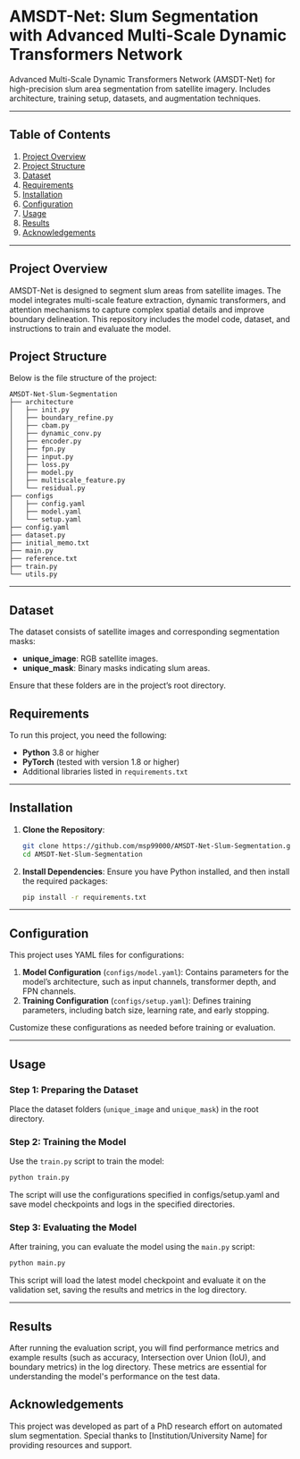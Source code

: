 # AMSDT-Net: Slum Segmentation with Advanced Multi-Scale Dynamic Transformers Network
Advanced Multi-Scale Dynamic Transformers Network (AMSDT-Net) for high-precision slum area segmentation from satellite imagery. Includes architecture, training setup, datasets, and augmentation techniques.

---

## Table of Contents

1. [Project Overview](#project-overview)
2. [Project Structure](#project-structure)
3. [Dataset](#dataset)
4. [Requirements](#requirements)
5. [Installation](#installation)
6. [Configuration](#configuration)
7. [Usage](#usage)
8. [Results](#results)
9. [Acknowledgements](#acknowledgements)

---

## Project Overview

AMSDT-Net is designed to segment slum areas from satellite images. The model integrates multi-scale feature extraction, dynamic transformers, and attention mechanisms to capture complex spatial details and improve boundary delineation. This repository includes the model code, dataset, and instructions to train and evaluate the model.

## Project Structure

Below is the file structure of the project:

```
AMSDT-Net-Slum-Segmentation
├── architecture
│   ├── init.py
│   ├── boundary_refine.py
│   ├── cbam.py
│   ├── dynamic_conv.py
│   ├── encoder.py
│   ├── fpn.py
│   ├── input.py
│   ├── loss.py
│   ├── model.py
│   ├── multiscale_feature.py
│   └── residual.py
├── configs
│   ├── config.yaml
│   ├── model.yaml
│   └── setup.yaml
├── config.yaml
├── dataset.py
├── initial_memo.txt
├── main.py
├── reference.txt
├── train.py
└── utils.py
```


---

## Dataset

The dataset consists of satellite images and corresponding segmentation masks:
- **unique_image**: RGB satellite images.
- **unique_mask**: Binary masks indicating slum areas.

Ensure that these folders are in the project’s root directory.

## Requirements

To run this project, you need the following:

- **Python** 3.8 or higher
- **PyTorch** (tested with version 1.8 or higher)
- Additional libraries listed in `requirements.txt`

---

## Installation

1. **Clone the Repository**:
    ```bash
    git clone https://github.com/msp99000/AMSDT-Net-Slum-Segmentation.git
    cd AMSDT-Net-Slum-Segmentation
    ```

2. **Install Dependencies**:
    Ensure you have Python installed, and then install the required packages:
    ```bash
    pip install -r requirements.txt
    ```

---

## Configuration

This project uses YAML files for configurations:

1. **Model Configuration** (`configs/model.yaml`): Contains parameters for the model’s architecture, such as input channels, transformer depth, and FPN channels.
2. **Training Configuration** (`configs/setup.yaml`): Defines training parameters, including batch size, learning rate, and early stopping.

Customize these configurations as needed before training or evaluation.

---

## Usage

### Step 1: Preparing the Dataset

Place the dataset folders (`unique_image` and `unique_mask`) in the root directory.

### Step 2: Training the Model

Use the `train.py` script to train the model:

```bash
python train.py
```

The script will use the configurations specified in configs/setup.yaml and save model checkpoints and logs in the specified directories.

### Step 3: Evaluating the Model

After training, you can evaluate the model using the `main.py` script:

```bash
python main.py
```

This script will load the latest model checkpoint and evaluate it on the validation set, saving the results and metrics in the log directory.

---

## Results
After running the evaluation script, you will find performance metrics and example results (such as accuracy, Intersection over Union (IoU), and boundary metrics) in the log directory. These metrics are essential for understanding the model's performance on the test data.

## Acknowledgements
This project was developed as part of a PhD research effort on automated slum segmentation. Special thanks to [Institution/University Name] for providing resources and support.
